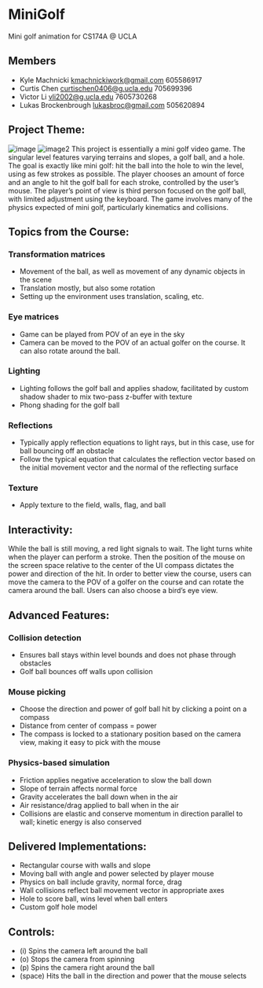 # MiniGolf
Mini golf animation for CS174A @ UCLA


## Members
- Kyle Machnicki kmachnickiwork@gmail.com 605586917
- Curtis Chen curtischen0406@g.ucla.edu 705699396
- Victor Li vli2002@g.ucla.edu 7605730268
- Lukas Brockenbrough lukasbroc@gmail.com 505620894

## Project Theme:	
![image](https://i.imgur.com/4H7oApm.png)
![image2](https://i.imgur.com/A690oSt.png)
This project is essentially a mini golf video game. The singular level features varying terrains and slopes, a golf ball, and a hole. The goal is exactly like mini golf: hit the ball into the hole to win the level, using as few strokes as possible. The player chooses an amount of force and an angle to hit the golf ball for each stroke, controlled by the user’s mouse. The player’s point of view is third person focused on the golf ball, with limited adjustment using the keyboard. The game involves many of the physics expected of mini golf, particularly kinematics and collisions.

## Topics from the Course:
### Transformation matrices
- Movement of the ball, as well as movement of any dynamic objects in the scene
- Translation mostly, but also some rotation
- Setting up the environment uses translation, scaling, etc.
### Eye matrices
- Game can be played from POV of an eye in the sky
- Camera can be moved to the POV of an actual golfer on the course. It can also rotate around the ball.
### Lighting
- Lighting follows the golf ball and applies shadow, facilitated by custom shadow shader to mix two-pass z-buffer with texture 
- Phong shading for the golf ball
### Reflections
- Typically apply reflection equations to light rays, but in this case, use for ball bouncing off an obstacle
- Follow the typical equation that calculates the reflection vector based on the initial movement vector and the normal of the reflecting surface
### Texture
- Apply texture to the field, walls, flag, and ball

## Interactivity:
While the ball is still moving, a red light signals to wait. The light turns white when the player can perform a stroke. Then the position of the mouse on the screen space relative to the center of the UI compass dictates the power and direction of the hit.  In order to better view the course, users can move the camera to the POV of a golfer on the course and can rotate the camera around the ball. Users can also choose a bird’s eye view.

## Advanced Features:
### Collision detection
- Ensures ball stays within level bounds and does not phase through obstacles
- Golf ball bounces off walls upon collision 
### Mouse picking
- Choose the direction and power of golf ball hit by clicking a point on a compass
- Distance from center of compass = power
- The compass is locked to a stationary position based on the camera view, making it easy to pick with the mouse
### Physics-based simulation
- Friction applies negative acceleration to slow the ball down
- Slope of terrain affects normal force
- Gravity accelerates the ball down when in the air
- Air resistance/drag applied to ball when in the air
- Collisions are elastic and conserve momentum in direction parallel to wall; kinetic energy is also conserved

## Delivered Implementations:
- Rectangular course with walls and slope
- Moving ball with angle and power selected by player mouse
- Physics on ball include gravity, normal force, drag
- Wall collisions reflect ball movement vector in appropriate axes
- Hole to score ball, wins level when ball enters
- Custom golf hole model

## Controls:
- (i) Spins the camera left around the ball
- (o) Stops the camera from spinning
- (p) Spins the camera right around the ball
- (space) Hits the ball in the direction and power that the mouse selects
